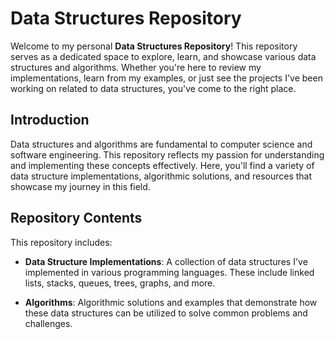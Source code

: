 # Data Structures Repository

Welcome to my personal **Data Structures Repository**! This repository serves as a dedicated space to explore, learn, and showcase various data structures and algorithms. Whether you're here to review my implementations, learn from my examples, or just see the projects I've been working on related to data structures, you've come to the right place.

## Introduction

Data structures and algorithms are fundamental to computer science and software engineering. This repository reflects my passion for understanding and implementing these concepts effectively. Here, you'll find a variety of data structure implementations, algorithmic solutions, and resources that showcase my journey in this field.

## Repository Contents

This repository includes:

- **Data Structure Implementations**: A collection of data structures I've implemented in various programming languages. These include linked lists, stacks, queues, trees, graphs, and more.

- **Algorithms**: Algorithmic solutions and examples that demonstrate how these data structures can be utilized to solve common problems and challenges.
